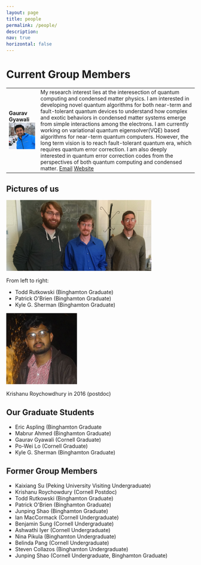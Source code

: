 ```yaml
---
layout: page
title: people
permalink: /people/
description: 
nav: true
horizontal: false
---
```


# Current Group Members
|      |      |
|------|------|
|**Gaurav Gyawali** <img src="/assets/img/Gaurav_Gyawali.jpg" alt="drawing" width="200"/>    | My research interest lies at the interesection of quantum computing and condensed matter physics. I am interested in developing novel quantum algorithms for both near-term and fault-tolerant quantum devices to understand how complex and exotic behaviors in condensed matter systems emerge from simple interactions among the electrons. I am currently working on variational quantum eigensolver(VQE) based algorithms for near-term quantum computers. However, the long term vision is to reach fault-tolerant quantum era, which requires quantum error correction. I am also deeply interested in quantum error correction codes from the perspectives of both quantum computing and condensed matter. [Email](gg454@cornell.edu) [Website](www.gauravgyawali.com)|

 ## Pictures of us
<img src="/assets/img/Lawler_Group_Graduate Students_Fall_2016.png" alt="Todd, Kyle and Pat in 2015" height = 190 width="388" />

From left to right:
- Todd Rutkowski (Binghamton Graduate)
- Patrick O'Brien (Binghamton Graduate)
- Kyle G. Sherman (Binghamton Graduate)

<img src="/assets/img/KrishanuRoyChowdury.jpg" alt="Krishanu Roychowdhury in 2016" height=190 width=189 />

Krishanu Roychowdhury in 2016 (postdoc)

## Our Graduate Students
- Eric Aspling (Binghamton Graduate
- Mabrur Ahmed (Binghamton Graduate)
- Gaurav Gyawali (Cornell Graduate)
- Po-Wei Lo (Cornell Graduate)
- Kyle G. Sherman (Binghamton Graduate)

## Former Group Members
- Kaixiang Su (Peking University Visiting Undergraduate)
- Krishanu Roychowdury (Cornell Postdoc)
- Todd Rutkowski (Binghamton Graduate)
- Patrick O'Brien (Binghamton Graduate)
- Junping Shao (Binghamton Graduate)
- Ian MacCormack (Cornell Undergraduate)
- Benjamin Sung (Cornell Undergraduate)
- Ashwathi Iyer (Cornell Undergraduate)
- Nina Pikula (Binghamton Undergraduate)
- Belinda Pang (Cornell Undergraduate)
- Steven Collazos (Binghamton Undergraduate)
- Junping Shao (Cornell Undergraduate, Binghamton Graduate)
